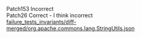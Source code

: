 Patch153 Incorrect  
Patch26 Correct - I think incorrect  
[failure_tests_invariants/diff-merged/org.apache.commons.lang.StringUtils.json](https://boyang9602.github.io/?datasource=https://raw.githubusercontent.com/boyang9602/tmp/master/Lang/58/failure_tests_invariants/diff-merged/org.apache.commons.lang.StringUtils.json)  
